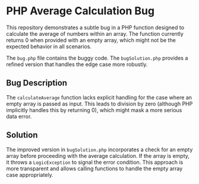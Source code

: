 # PHP Average Calculation Bug

This repository demonstrates a subtle bug in a PHP function designed to calculate the average of numbers within an array.  The function currently returns 0 when provided with an empty array, which might not be the expected behavior in all scenarios.

The `bug.php` file contains the buggy code. The `bugSolution.php` provides a refined version that handles the edge case more robustly.

## Bug Description

The `calculateAverage` function lacks explicit handling for the case where an empty array is passed as input. This leads to division by zero (although PHP implicitly handles this by returning 0), which might mask a more serious data error.

## Solution

The improved version in `bugSolution.php` incorporates a check for an empty array before proceeding with the average calculation.  If the array is empty, it throws a `LogicException` to signal the error condition.  This approach is more transparent and allows calling functions to handle the empty array case appropriately.